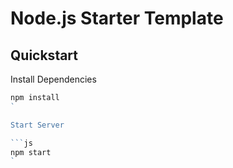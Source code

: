# Node.js Starter Template



## Quickstart

Install Dependencies

```js
npm install
`

Start Server

```js
npm start
`